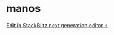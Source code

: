 # manos

[Edit in StackBlitz next generation editor ⚡️](https://stackblitz.com/~/github.com/t3h-uppdate/manos)